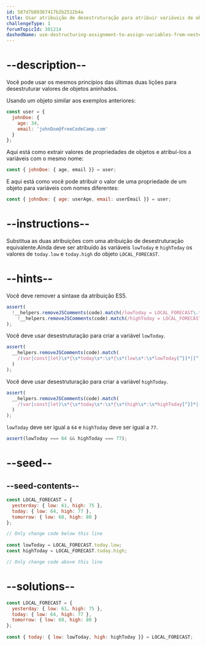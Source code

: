```yaml
---
id: 587d7b89367417b2b2512b4a
title: Usar atribuição de desestruturação para atribuir variáveis de objetos aninhados
challengeType: 1
forumTopicId: 301214
dashedName: use-destructuring-assignment-to-assign-variables-from-nested-objects
---
```


# --description--

Você pode usar os mesmos princípios das últimas duas lições para desestruturar valores de objetos aninhados.

Usando um objeto similar aos exemplos anteriores:

```js
const user = {
  johnDoe: { 
    age: 34,
    email: 'johnDoe@freeCodeCamp.com'
  }
};
```

Aqui está como extrair valores de propriedades de objetos e atribuí-los a variáveis com o mesmo nome:

```js
const { johnDoe: { age, email }} = user;
```

E aqui está como você pode atribuir o valor de uma propriedade de um objeto para variáveis com nomes diferentes:

```js
const { johnDoe: { age: userAge, email: userEmail }} = user;
```

# --instructions--

Substitua as duas atribuições com uma atribuição de desestruturação equivalente.Ainda deve ser atribuído às variáveis `lowToday` e `highToday` os valores de `today.low` e `today.high` do objeto `LOCAL_FORECAST`.

# --hints--

Você deve remover a sintaxe da atribuição ES5.

```js
assert(
  !__helpers.removeJSComments(code).match(/lowToday = LOCAL_FORECAST\.today\.low/g) &&
    !__helpers.removeJSComments(code).match(/highToday = LOCAL_FORECAST\.today.high/g)
);
```

Você deve usar desestruturação para criar a variável `lowToday`.

```js
assert(
  __helpers.removeJSComments(code).match(
    /(var|const|let)\s*{\s*today\s*:\s*{\s*(low\s*:\s*lowToday[^}]*|[^,]*,\s*low\s*:\s*lowToday\s*)},?\s*}\s*=\s*LOCAL_FORECAST(;|\s+|\/\/)/g
  )
);
```

Você deve usar desestruturação para criar a variável `highToday`.

```js
assert(
  __helpers.removeJSComments(code).match(
    /(var|const|let)\s*{\s*today\s*:\s*{\s*(high\s*:\s*highToday[^}]*|[^,]*,\s*high\s*:\s*highToday,?\s*)},?\s*}\s*=\s*LOCAL_FORECAST(;|\s+|\/\/)/g
  )
);
```

`lowToday` deve ser igual a `64` e `highToday` deve ser igual a `77`.

```js
assert(lowToday === 64 && highToday === 77);
```

# --seed--

## --seed-contents--

```js
const LOCAL_FORECAST = {
  yesterday: { low: 61, high: 75 },
  today: { low: 64, high: 77 },
  tomorrow: { low: 68, high: 80 }
};

// Only change code below this line
  
const lowToday = LOCAL_FORECAST.today.low;
const highToday = LOCAL_FORECAST.today.high;

// Only change code above this line
```

# --solutions--

```js
const LOCAL_FORECAST = {
  yesterday: { low: 61, high: 75 },
  today: { low: 64, high: 77 },
  tomorrow: { low: 68, high: 80 }
};
 
const { today: { low: lowToday, high: highToday }} = LOCAL_FORECAST;
```
